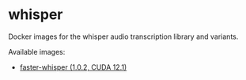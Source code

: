 # whisper
Docker images for the whisper audio transcription library and variants.

Available images:

* [faster-whisper (1.0.2, CUDA 12.1)](faster-whisper-1.0.2_cuda12.1)

